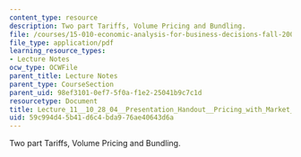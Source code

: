 ```yaml
---
content_type: resource
description: Two part Tariffs, Volume Pricing and Bundling.
file: /courses/15-010-economic-analysis-for-business-decisions-fall-2004/59c994d45b41d6c4bda976ae40643d6a_Lecture_11__10_28_04__Presentation_Handout__Pricing_with_Market_Power_II.pdf
file_type: application/pdf
learning_resource_types:
- Lecture Notes
ocw_type: OCWFile
parent_title: Lecture Notes
parent_type: CourseSection
parent_uid: 98ef3101-0ef7-5f0a-f1e2-25041b9c7c1d
resourcetype: Document
title: Lecture_11__10_28_04__Presentation_Handout__Pricing_with_Market_Power_II.pdf
uid: 59c994d4-5b41-d6c4-bda9-76ae40643d6a
---
```

Two part Tariffs, Volume Pricing and Bundling.

